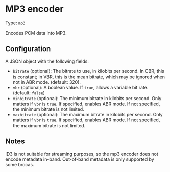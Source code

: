 
# MP3 encoder

Type: `mp3`

Encodes PCM data into MP3.

## Configuration

A JSON object with the following fields:

* `bitrate` (optional): The bitrate to use, in kilobits per second.
  In CBR, this is constant; in VBR, this is the mean bitrate,
  which may be ignored when not in ABR mode.
  (default: 320). 
* `vbr` (optional): A boolean value. If `true`, allows a variable bit rate.
  (default: `false`)
* `minbitrate` (optional): The minimum bitrate in kilobits per second.
  Only matters if `vbr` is `true`. If specified, enables ABR mode.
  If not specified, the minimum bitrate is not limited.
* `maxbitrate` (optional): The maximum bitrate in kilobits per second.
  Only matters if `vbr` is `true`. If specified, enables ABR mode.
  If not specified, the maximum bitrate is not limited.

## Notes

ID3 is not suitable for streaming purposes, so the mp3 encoder does not
encode metadata in-band. Out-of-band metadata is only supported by
some brocas.
